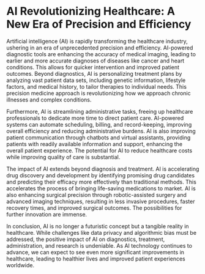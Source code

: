 # AI Revolutionizing Healthcare: A New Era of Precision and Efficiency

Artificial intelligence (AI) is rapidly transforming the healthcare industry, ushering in an era of unprecedented precision and efficiency.  AI-powered diagnostic tools are enhancing the accuracy of medical imaging, leading to earlier and more accurate diagnoses of diseases like cancer and heart conditions.  This allows for quicker intervention and improved patient outcomes.  Beyond diagnostics, AI is personalizing treatment plans by analyzing vast patient data sets, including genetic information, lifestyle factors, and medical history, to tailor therapies to individual needs.  This precision medicine approach is revolutionizing how we approach chronic illnesses and complex conditions.


Furthermore, AI is streamlining administrative tasks, freeing up healthcare professionals to dedicate more time to direct patient care.  AI-powered systems can automate scheduling, billing, and record-keeping, improving overall efficiency and reducing administrative burdens.  AI is also improving patient communication through chatbots and virtual assistants, providing patients with readily available information and support, enhancing the overall patient experience.  The potential for AI to reduce healthcare costs while improving quality of care is substantial.


The impact of AI extends beyond diagnosis and treatment.  AI is accelerating drug discovery and development by identifying promising drug candidates and predicting their efficacy more effectively than traditional methods.  This accelerates the process of bringing life-saving medications to market.  AI is also enhancing surgical precision through robotic-assisted surgery and advanced imaging techniques, resulting in less invasive procedures, faster recovery times, and improved surgical outcomes.  The possibilities for further innovation are immense.


In conclusion, AI is no longer a futuristic concept but a tangible reality in healthcare.  While challenges like data privacy and algorithmic bias must be addressed, the positive impact of AI on diagnostics, treatment, administration, and research is undeniable.  As AI technology continues to advance, we can expect to see even more significant improvements in healthcare, leading to healthier lives and improved patient experiences worldwide.